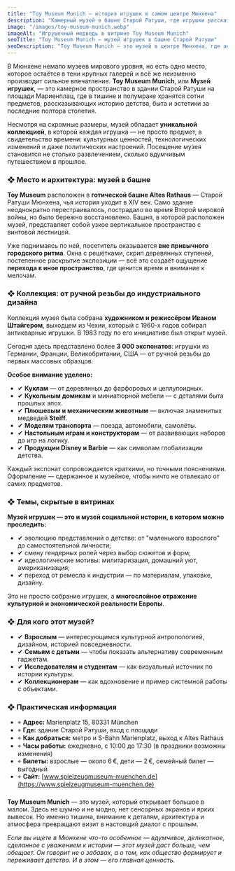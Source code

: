 ```yaml
---
title: "Toy Museum Munich — история игрушек в самом центре Мюнхена"
description: "Камерный музей в башне Старой Ратуши, где игрушки рассказывают историю Европы: от кукольных домов до плюшевых мишек Steiff и первых Барби."
image: "/images/toy-museum-munich.webp"
imageAlt: "Игрушечный медведь в витрине Toy Museum Munich"
seoTitle: "Toy Museum Munich — музей игрушек в башне Старой Ратуши"
seoDescription: "Toy Museum Munich — это музей в центре Мюнхена, где антикварные игрушки становятся проводниками в прошлое: куклы, механизмы, миниатюры, история детства и дизайна."
---
```


В Мюнхене немало музеев мирового уровня, но есть одно место, которое остаётся в тени крупных галерей и всё же неизменно производит сильное впечатление. **Toy Museum Munich**, или **Музей игрушек**, — это камерное пространство в здании Старой Ратуши на площади Мариенплац, где в тишине и полумраке хранятся сотни предметов, рассказывающих историю детства, быта и эстетики за последние полтора столетия.

Несмотря на скромные размеры, музей обладает **уникальной коллекцией**, в которой каждая игрушка — не просто предмет, а свидетельство времени: культурных ценностей, технологических изменений и даже политических настроений. Посещение музея становится не столько развлечением, сколько вдумчивым путешествием в прошлое.

### ❖ Место и архитектура: музей в башне

**Toy Museum** расположен в **готической башне Altes Rathaus** — Старой Ратуши Мюнхена, чья история уходит в XIV век. Само здание неоднократно перестраивалось, пострадало во время Второй мировой войны, но было бережно восстановлено. Башня, в которой расположен музей, представляет собой узкое вертикальное пространство с винтовой лестницей.

Уже поднимаясь по ней, посетитель оказывается **вне привычного городского ритма**. Окна с решётками, скрип деревянных ступеней, постепенное раскрытие экспозиции — всё это создаёт ощущение **перехода в иное пространство**, где ценится время и внимание к мелочам.

### ❖ Коллекция: от ручной резьбы до индустриального дизайна

Коллекция музея была собрана **художником и режиссёром Иваном Штайгером**, выходцем из Чехии, который с 1960-х годов собирал антикварные игрушки. В 1983 году по его инициативе был открыт музей.

Сегодня здесь представлено более **3 000 экспонатов**: игрушки из Германии, Франции, Великобритании, США — от ручной резьбы до первых массовых образцов.

**Особое внимание уделено:**

- ✔ **Куклам** — от деревянных до фарфоровых и целлулоидных.  
- ✔ **Кукольным домикам** и миниатюрной мебели — с деталями быта прошлых эпох.  
- ✔ **Плюшевым и механическим животным** — включая знаменитых медведей **Steiff**.  
- ✔ **Моделям транспорта** — поезда, автомобили, самолёты.  
- ✔ **Настольным играм и конструкторам** — от развивающих наборов до игр на логику.  
- ✔ **Продукции Disney и Barbie** — как символам глобализации детства.  

Каждый экспонат сопровождается краткими, но точными пояснениями. Оформление — сдержанное и музейное, чтобы ничто не отвлекало от самих предметов.

### ❖ Темы, скрытые в витринах

**Музей игрушек — это и музей социальной истории, в котором можно проследить:**

- ✔ эволюцию представлений о детстве: от "маленького взрослого" до самостоятельной личности;  
- ✔ смену гендерных ролей через выбор сюжетов и форм;  
- ✔ идеологические мотивы: милитаризация, домашний уют, американизация;  
- ✔ переход от ремесла к индустрии — по материалам, упаковке, дизайну.  

Это не просто собрание игрушек, а **многослойное отражение культурной и экономической реальности Европы**.

### ❖ Для кого этот музей?

- ✔ **Взрослым** — интересующимся культурной антропологией, дизайном, историей повседневности.  
- ✔ **Семьям с детьми** — чтобы показать альтернативу современным гаджетам.  
- ✔ **Исследователям и студентам** — как визуальный источник по истории культуры.  
- ✔ **Коллекционерам** — как вдохновение и пример системной работы с объектами.  

### ❖ Практическая информация

- ⌖ **Адрес:** Marienplatz 15, 80331 München  
- ⌖ **Где:** здание Старой Ратуши, вход с площади  
- ⌖ **Как добраться:** метро и S-Bahn Marienplatz, выход к Altes Rathaus  
- ⌖ **Часы работы:** ежедневно, с 10:00 до 17:30 (в праздники возможны изменения)  
- ⌖ **Билеты:** взрослые — около 6 €, дети — 2 €, семейный билет — выгодный  
- ⌖ **Сайт:** [www.spielzeugmuseum-muenchen.de](https://www.spielzeugmuseum-muenchen.de)  

###

**Toy Museum Munich** — это музей, который открывает большое в малом. Здесь не шумно и не модно, нет сенсорных экранов и ярких вывесок. Но именно тишина, внимание к деталям, архитектура и атмосфера превращают визит в настоящий диалог с прошлым.

_Если вы ищете в Мюнхене что-то особенное — вдумчивое, деликатное, сделанное с уважением к истории — этот музей даст больше, чем обещает. Он говорит не о забавах, а о том, как общество формирует и переживает детство. И в этом — его главная ценность._
